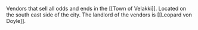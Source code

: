 Vendors that sell all odds and ends in the [[Town of Velakki]]. Located on the south east side of the city. The landlord of the vendors is [[Leopard von Doyle]].